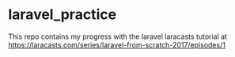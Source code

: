 # laravel_practice
This repo contains my progress with the laravel laracasts tutorial at https://laracasts.com/series/laravel-from-scratch-2017/episodes/1
